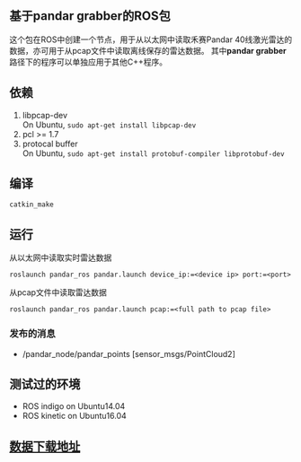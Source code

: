 基于pandar grabber的ROS包
---
这个包在ROS中创建一个节点，用于从以太网中读取禾赛Pandar 40线激光雷达的数据，亦可用于从pcap文件中读取离线保存的雷达数据。
其中**pandar grabber**路径下的程序可以单独应用于其他C++程序。

## 依赖
1. libpcap-dev  
  On Ubuntu, `sudo apt-get install libpcap-dev`
2. pcl >= 1.7  
3. protocal buffer  
  On Ubuntu, `sudo apt-get install protobuf-compiler libprotobuf-dev`

## 编译
```
catkin_make
```

## 运行
从以太网中读取实时雷达数据
```
roslaunch pandar_ros pandar.launch device_ip:=<device ip> port:=<port>
```
从pcap文件中读取雷达数据
```
roslaunch pandar_ros pandar.launch pcap:=<full path to pcap file>
```

### 发布的消息 
* /pandar\_node/pandar\_points [sensor\_msgs/PointCloud2]

## 测试过的环境
* ROS indigo on Ubuntu14.04
* ROS kinetic on Ubuntu16.04

## [数据下载地址](http://www.hesaitech.com/un-file.html?backUrl=/autonomous_driving.html)
